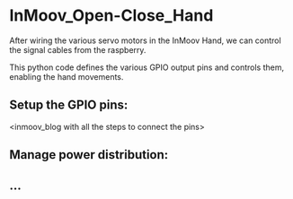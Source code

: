 # InMoov_Open-Close_Hand
After wiring the various servo motors in the InMoov Hand, we can control the signal cables from the raspberry.

This python code defines the various GPIO output pins and controls them, enabling the hand movements.

## Setup the GPIO pins:
<inmoov_blog with all the steps to connect the pins>

## Manage power distribution:
<manage battery to power the servos>

## ...
<add wrist and metal plates to control fingers>

